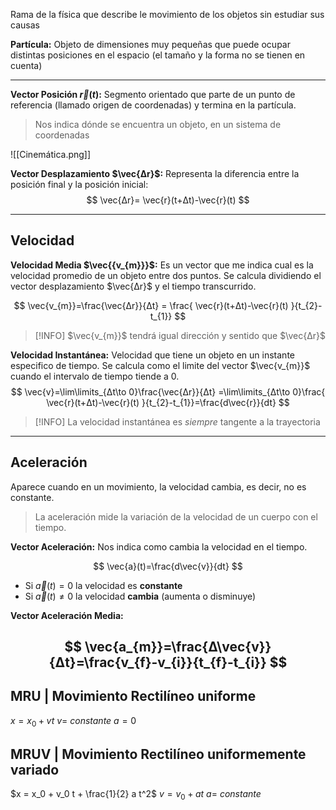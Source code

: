 Rama de la física que describe le movimiento de los objetos sin estudiar sus causas

**Partícula:** Objeto de dimensiones muy pequeñas que puede ocupar distintas posiciones en el espacio (el tamaño y la forma no se tienen en cuenta)

---

**Vector Posición $\vec{r}(t)$:** Segmento orientado que parte de un punto de referencia (llamado origen de coordenadas) y termina en la partícula.

>Nos indica dónde se encuentra un objeto, en un sistema de coordenadas

![[Cinemática.png]]


**Vector Desplazamiento $\vec{Δr}$:** Representa la diferencia entre la posición final y la posición inicial:
$$
\vec{Δr}= \vec{r}(t+Δt)-\vec{r}(t)
$$

---

## Velocidad

**Velocidad Media $\vec{{v_{m}}}$:**  Es un vector que me indica cual es la velocidad promedio de un objeto entre dos puntos. Se calcula dividiendo el vector desplazamiento $\vec{Δr}$  y el tiempo transcurrido.

$$
\vec{v_{m}}=\frac{\vec{Δr}}{Δt} = \frac{ \vec{r}(t+Δt)-\vec{r}(t)
}{t_{2}-t_{1}}
$$
> [!INFO] 
> $\vec{v_{m}}$ tendrá igual dirección y sentido que $\vec{Δr}$



**Velocidad Instantánea:** Velocidad que tiene un objeto en un instante especifico de tiempo. Se calcula como el limite del vector $\vec{v_{m}}$ cuando el intervalo de tiempo tiende a 0.
$$
\vec{v}=\lim\limits_{Δt\to 0}\frac{\vec{Δr}}{Δt} =\lim\limits_{Δt\to 0}\frac{ \vec{r}(t+Δt)-\vec{r}(t)
}{t_{2}-t_{1}}=\frac{d\vec{r}}{dt}
$$
>[!INFO] 
>La velocidad instantánea es *siempre* tangente a la trayectoria


---
## Aceleración

Aparece cuando en un movimiento, la velocidad cambia, es decir, no es constante.

> La aceleración mide la variación de la velocidad de un cuerpo con el tiempo.


**Vector Aceleración:** Nos indica como cambia la velocidad en el tiempo.

$$
\vec{a}(t)=\frac{d\vec{v}}{dt}
$$

- Si $\vec{a}(t)=0$ la velocidad es **constante**
- Si $\vec{a}(t) \neq 0$ la velocidad **cambia** (aumenta o disminuye)

**Vector Aceleración Media:**

$$
\vec{a_{m}}=\frac{Δ\vec{v}}{Δt}=\frac{v_{f}-v_{i}}{t_{f}-t_{i}}
$$
---

## MRU | Movimiento Rectilíneo uniforme

$x = x_0 + v t$
$v=$ *constante*
$a=0$

## MRUV | Movimiento Rectilíneo uniformemente variado

$x = x_0 + v_0 t + \frac{1}{2} a t^2$
$v = v_0 + a t$
$a=$ *constante*
